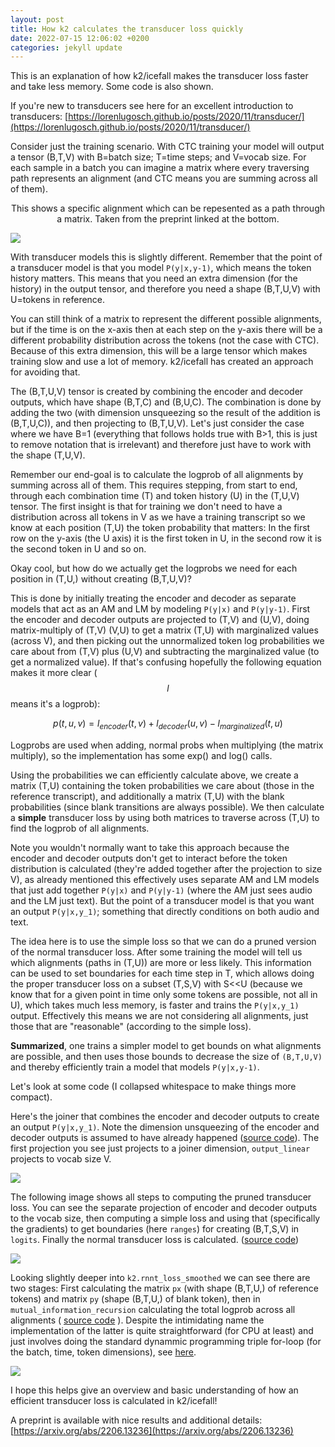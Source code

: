 ```yaml
---
layout: post
title: How k2 calculates the transducer loss quickly
date: 2022-07-15 12:06:02 +0200
categories: jekyll update
---
```


This is an explanation of how k2/icefall makes the transducer loss faster and take less memory. Some code is also shown.

If you're new to transducers see here for an excellent introduction to transducers: [https://lorenlugosch.github.io/posts/2020/11/transducer/](https://lorenlugosch.github.io/posts/2020/11/transducer/)

Consider just the training scenario.  With CTC training your model will output a tensor (B,T,V) with B=batch size; T=time steps; and V=vocab size. For each sample in a batch you can imagine a matrix where every traversing path represents an alignment (and CTC means you are summing across all of them).

<p style="text-align: center;">This shows a specific alignment which can be repesented as a path through a matrix. Taken from the preprint linked at the bottom. </p>

<img src="{{site.url}}/images/k2_align.png" style="display: block; margin: auto;" />

With transducer models this is slightly different. Remember that the point of a transducer model is that you model `P(y|x,y-1)`, which means the token history matters. This means that you need an extra dimension (for the history) in the output tensor, and therefore you need a shape (B,T,U,V) with U=tokens in reference.

You can still think of a matrix to represent the different possible alignments, but if the time is on the x-axis then at each step on the y-axis there will be a different probability distribution across the tokens (not the case with CTC). Because of this extra dimension, this will be a large tensor which makes training slow and use a lot of memory. k2/icefall has created an approach for avoiding that.

The (B,T,U,V) tensor is created by combining the encoder and decoder outputs, which have shape (B,T,C) and (B,U,C). The combination is done by adding the two (with dimension unsqueezing so the result of the addition is (B,T,U,C)), and then projecting to (B,T,U,V).  Let's just consider the case where we have B=1 (everything that follows holds true with B>1, this is just to remove notation that is irrelevant) and therefore just have to work with the shape (T,U,V).

Remember our end-goal is to calculate the logprob of all alignments by summing across all of them. This requires stepping, from start to end, through each combination time (T) and token history (U) in the (T,U,V) tensor. The first insight is that for training we don't need to have a distribution across all tokens in V as we have a training transcript so we know at each position (T,U) the token probability that matters: In the first row on the y-axis (the U axis) it is the first token in U, in the second row it is the second token in U and so on.

Okay cool, but how do we actually get the logprobs we need for each position in (T,U,) without creating (B,T,U,V)?

This is done by initially treating the encoder and decoder as separate models that act as an AM and LM by modeling `P(y|x)` and `P(y|y-1)`.  First the encoder and decoder outputs are  projected to (T,V) and (U,V), doing matrix-multiply of (T,V) (V,U) to get a matrix (T,U) with marginalized values (across V), and then picking out the unnormalized token log probabilities we care about from (T,V) plus (U,V) and subtracting the marginalized value (to get a normalized value). If that's confusing hopefully the following equation makes it more clear ($$l$$ means it's a logprob):

$$p(t,u,v)=l_{encoder}(t,v) + l_{decoder}(u,v) - l_{marginalized}(t,u)$$

Logprobs are used when adding, normal probs when multiplying (the matrix multiply), so the implementation has some exp() and log() calls.

Using the probabilities we can efficiently calculate above, we create a matrix (T,U) containing the token probabilities we care about (those in the reference transcript), and additionally a matrix (T,U) with the blank probabilities (since blank transitions are always possible). We then calculate a **simple** transducer loss by using both matrices to traverse across (T,U) to find the logprob of all alignments.

Note you wouldn't normally want to take this approach because the encoder and decoder outputs don't get to interact before the token distribution is calculated (they're added together after the projection to size V), as already mentioned this effectively uses separate AM and LM models that just add together `P(y|x)` and `P(y|y-1)` (where the AM just sees audio and the LM just text). But the point of a transducer model is that you want an output `P(y|x,y_1)`; something that directly conditions on both audio and text.

The idea here is to use the simple loss so that we can do a pruned version of the normal transducer loss. After some training the model will tell us which alignments (paths in (T,U)) are more or less likely. This information can be used to set boundaries for each time step in T, which allows doing the proper transducer loss on a subset (T,S,V) with S<\<U (because we know that for a given point in time only some tokens are possible, not all in U), which takes much less memory, is faster and trains the `P(y|x,y_1)` output. Effectively this means we are not considering all alignments, just those that are "reasonable" (according to the simple loss).

**Summarized**, one trains a simpler model to get bounds on what alignments are possible, and then uses those bounds to decrease the size of `(B,T,U,V)` and thereby efficiently train a model that models `P(y|x,y-1)`.

Let's look at some code (I collapsed whitespace to make things more compact).

Here's the joiner that combines the encoder and decoder outputs to create an output `P(y|x,y_1)`. Note the dimension unsqueezing of the encoder and decoder outputs is assumed to have already happened ([source code](https://github.com/k2-fsa/icefall/blob/master/egs/librispeech/ASR/pruned_transducer_stateless2/joiner.py)). The first projection you see just projects to a joiner dimension, `output_linear` projects to vocab size V.

<img src="{{site.url}}/images/k2_joiner.png" style="display: block; margin: auto;" />

The following image shows all steps to computing the pruned transducer loss. You can see the separate projection of encoder and decoder outputs to the vocab size, then computing a simple loss and using that (specifically the gradients) to get boundaries (here `ranges`) for creating (B,T,S,V) in `logits`. Finally the normal transducer loss is calculated. ([source code](https://github.com/k2-fsa/icefall/blob/master/egs/librispeech/ASR/pruned_transducer_stateless2/model.py#L146))

<img src="{{site.url}}/images/k2_losshighlevel.png" style="display: block; margin: auto;" />

Looking slightly deeper into `k2.rnnt_loss_smoothed` we can see there are two stages: First calculating the matrix `px` (with shape (B,T,U,) of reference tokens) and matrix `py` (shape (B,T,U,) of blank token), then in `mutual_information_recursion` calculating the total logprob across all alignments ( [source code](https://github.com/k2-fsa/k2/blob/master/k2/python/k2/rnnt_loss.py#L1152) ). Despite the intimidating name the implementation of the latter is quite straightforward (for CPU at least) and just involves doing the standard dynammic programming triple for-loop (for the batch, time, token dimensions), see [here](https://github.com/k2-fsa/k2/blob/master/k2/python/csrc/torch/mutual_information_cpu.cu#L89).

<img src="{{site.url}}/images/k2_smoothloss.png" style="display: block; margin: auto;" />

I hope this helps give an overview and basic understanding of how an efficient transducer loss is calculated in k2/icefall!

A preprint is available with nice results and additional details: [https://arxiv.org/abs/2206.13236](https://arxiv.org/abs/2206.13236)
